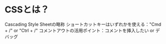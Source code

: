 # CSSとは？

Cascading Style Sheetの略称
ショートカットキーはいずれかを使える："Cmd + /" or "Ctrl + /"
コメントアウトの活用ポイント：コメントを挿入したい or デバッグ
